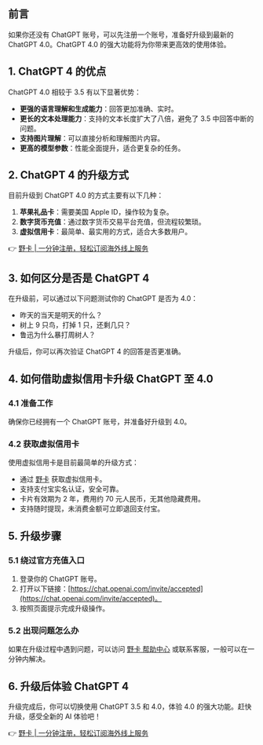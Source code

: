 ## 前言

如果你还没有 ChatGPT 账号，可以先注册一个账号，准备好升级到最新的 ChatGPT 4.0。ChatGPT 4.0 的强大功能将为你带来更高效的使用体验。

## 1. ChatGPT 4 的优点

ChatGPT 4.0 相较于 3.5 有以下显著优势：

- **更强的语言理解和生成能力**：回答更加准确、实时。
- **更长的文本处理能力**：支持的文本长度扩大了八倍，避免了 3.5 中回答中断的问题。
- **支持图片理解**：可以直接分析和理解图片内容。
- **更高的模型参数**：性能全面提升，适合更复杂的任务。

## 2. ChatGPT 4 的升级方式

目前升级到 ChatGPT 4.0 的方式主要有以下几种：

1. **苹果礼品卡**：需要美国 Apple ID，操作较为复杂。
2. **数字货币充值**：通过数字货币交易平台充值，但流程较繁琐。
3. **虚拟信用卡**：最简单、最实用的方式，适合大多数用户。

👉 [野卡 | 一分钟注册，轻松订阅海外线上服务](https://bit.ly/bewildcard)

## 3. 如何区分是否是 ChatGPT 4

在升级前，可以通过以下问题测试你的 ChatGPT 是否为 4.0：

- 昨天的当天是明天的什么？
- 树上 9 只鸟，打掉 1 只，还剩几只？
- 鲁迅为什么暴打周树人？

升级后，你可以再次验证 ChatGPT 4 的回答是否更准确。

## 4. 如何借助虚拟信用卡升级 ChatGPT 至 4.0

### 4.1 准备工作

确保你已经拥有一个 ChatGPT 账号，并准备好升级到 4.0。

### 4.2 获取虚拟信用卡

使用虚拟信用卡是目前最简单的升级方式：

- 通过 [野卡](https://bit.ly/bewildcard) 获取虚拟信用卡。
- 支持支付宝实名认证，安全可靠。
- 卡片有效期为 2 年，费用约 70 元人民币，无其他隐藏费用。
- 支持随时提现，未消费金额可立即退回支付宝。

## 5. 升级步骤

### 5.1 绕过官方充值入口

1. 登录你的 ChatGPT 账号。
2. 打开以下链接：[https://chat.openai.com/invite/accepted](https://chat.openai.com/invite/accepted)。
3. 按照页面提示完成升级操作。

### 5.2 出现问题怎么办

如果在升级过程中遇到问题，可以访问 [野卡 帮助中心](https://help.bewildcard.com/zh-CN/) 或联系客服，一般可以在一分钟内解决。

## 6. 升级后体验 ChatGPT 4

升级完成后，你可以切换使用 ChatGPT 3.5 和 4.0，体验 4.0 的强大功能。赶快升级，感受全新的 AI 体验吧！

👉 [野卡 | 一分钟注册，轻松订阅海外线上服务](https://bit.ly/bewildcard)